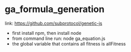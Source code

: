 # ga_formula_generation

link: https://github.com/subprotocol/genetic-js

- first install npm, then install node
- from command line run: node ga_equation.js
- the global variable that contains all fitness is allFitness
